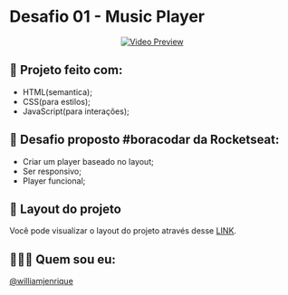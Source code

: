 # Desafio 01 - Music Player

<div align="center">

[![Video Preview]()]()

</div>

## 🚀 Projeto feito com:
- HTML(semantica);
- CSS(para estilos);
- JavaScript(para interações);

## 📌 Desafio proposto #boracodar da Rocketseat:
- Criar um player baseado no layout;
- Ser responsivo;
- Player funcional;

## 🔖 Layout do projeto

Você pode visualizar o layout do projeto através desse <a href="https://www.figma.com/community/file/1195050524500542670">LINK</a>.

## 🙋🏻‍♂️ Quem sou eu:
[@williamjenrique](https://www.linkedin.com/in/henriquewilliam/)